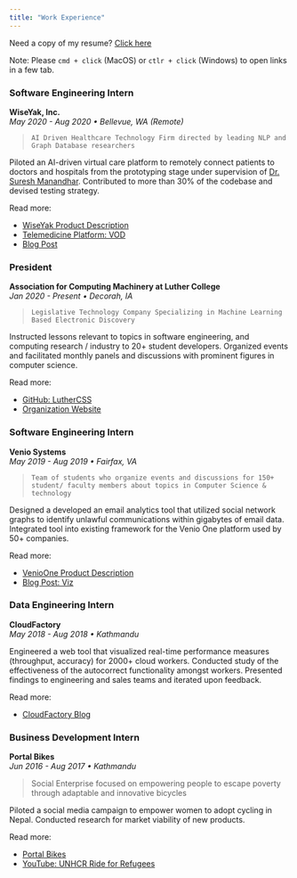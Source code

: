 ```yaml
---
title: "Work Experience"
---
```


Need a copy of my resume? [Click here](https://swopnilnep.com/resume/SwopnilShrestha-Resume.pdf)

Note: Please `cmd + click` (MacOS) or `ctlr + click` (Windows) to open links in a few tab.

### Software Engineering Intern
**WiseYak, Inc.**
<br>*May 2020 - Aug 2020 • Bellevue, WA (Remote)*

> `AI Driven Healthcare Technology Firm directed by leading NLP and Graph Database researchers`

Piloted an AI-driven virtual care platform to remotely connect patients to doctors and hospitals from the prototyping stage under supervision of [Dr. Suresh Manandhar](https://pure.york.ac.uk/portal/en/researchers/suresh-manandhar(8203db62-862a-47f3-9507-71cba0d699a0).html). Contributed to more than 30% of the codebase and devised testing strategy.

Read more:
* [WiseYak Product Description](https://wiseyak.com/telemedicine/)
* [Telemedicine Platform: VOD](https://vod.wiseyak.com/login/?next=/)
* [Blog Post]()

### President
**Association for Computing Machinery at Luther College**
<br>*Jan 2020 - Present • Decorah, IA*

> `Legislative Technology Company Specializing in Machine Learning Based Electronic Discovery`

Instructed lessons relevant to topics in software engineering, and computing research / industry to 20+ student developers. Organized events and facilitated monthly panels and discussions with prominent figures in computer science.

Read more:
* [GitHub: LutherCSS](https://github.com/luthercss)
* [Organization Website](https://luthercss.github.io/)

### Software Engineering Intern
**Venio Systems**
<br>*May 2019 - Aug 2019 • Fairfax, VA*

> `Team of students who organize events and discussions for 150+ student/ faculty members about topics in Computer Science & technology`

Designed a developed an email analytics tool that utilized social network graphs to identify unlawful communications within gigabytes of email data. Integrated tool into existing framework for the Venio One platform used by 50+ companies.

Read more:
* [VenioOne Product Description](https://www.veniosystems.com/ediscovery-software-venio-one-legal-discovery/)
* [Blog Post: Viz]()

### Data Engineering Intern
**CloudFactory**
<br>*May 2018 - Aug 2018 • Kathmandu*

Engineered a web tool that visualized real-time performance measures (throughput, accuracy) for 2000+ cloud workers. Conducted study of the effectiveness of the autocorrect functionality amongst workers. Presented findings to engineering and sales teams and iterated upon feedback.

Read more:
* [CloudFactory Blog](https://blog.cloudfactory.com/)

### Business Development Intern
**Portal Bikes**
<br>*Jun 2016 - Aug 2017 • Kathmandu*

> Social Enterprise focused on empowering people to escape poverty through adaptable and innovative bicycles

Piloted a social media campaign to empower women to adopt cycling in Nepal. Conducted research for market viability of new products.

Read more:
* [Portal Bikes](http://www.portalbikes.org/)
* [YouTube: UNHCR Ride for Refugees](https://www.youtube.com/watch?v=LAuvgSVJeHg)

